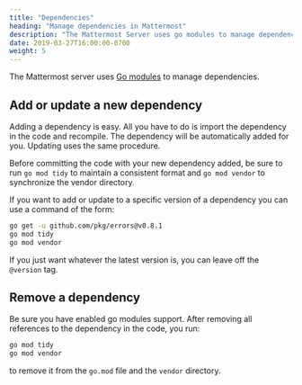 ```yaml
---
title: "Dependencies"
heading: "Manage dependencies in Mattermost"
description: "The Mattermost Server uses go modules to manage dependencies. To manage dependencies you must have modules enabled."
date: 2019-03-27T16:00:00-0700
weight: 5
---
```



The Mattermost server uses [Go modules](https://github.com/golang/go/wiki/Modules) to manage dependencies.

## Add or update a new dependency

Adding a dependency is easy. All you have to do is import the dependency in the code and recompile. The dependency will be automatically added for you. Updating uses the same procedure.

Before committing the code with your new dependency added, be sure to run `go mod tidy` to maintain a consistent format and `go mod vendor` to synchronize the vendor directory.

If you want to add or update to a specific version of a dependency you can use a command of the form:
```bash
go get -u github.com/pkg/errors@v0.8.1
go mod tidy
go mod vendor
```

If you just want whatever the latest version is, you can leave off the `@version` tag.

## Remove a dependency

Be sure you have enabled go modules support. After removing all references to the dependency in the code, you run:
```bash
go mod tidy
go mod vendor
```
to remove it from the `go.mod` file and the `vendor` directory.
